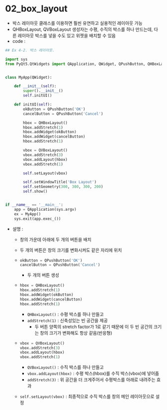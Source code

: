 # 02_box_layout

- 박스 레이아웃 클래스를 이용하면 훨씬 유연하고 실용적인 레이아웃 가능
- QHBoxLayout, QVBoxLayout 생성자는 수평, 수직의 박스를 하나 만드는데, 다른 레이아웃 박스를 넣을 수도 있고 위젯을 배치할 수 있음
- code : 

```python
## Ex 4-2. 박스 레이아웃.

import sys
from PyQt5.QtWidgets import QApplication, QWidget, QPushButton, QHBoxLayout, QVBoxLayout


class MyApp(QWidget):

    def __init__(self):
        super().__init__()
        self.initUI()

    def initUI(self):
        okButton = QPushButton('OK')
        cancelButton = QPushButton('Cancel')

        hbox = QHBoxLayout()
        hbox.addStretch(1)
        hbox.addWidget(okButton)
        hbox.addWidget(cancelButton)
        hbox.addStretch(1)

        vbox = QVBoxLayout()
        vbox.addStretch(3)
        vbox.addLayout(hbox)
        vbox.addStretch(1)

        self.setLayout(vbox)

        self.setWindowTitle('Box Layout')
        self.setGeometry(300, 300, 300, 200)
        self.show()


if __name__ == '__main__':
    app = QApplication(sys.argv)
    ex = MyApp()
    sys.exit(app.exec_())
```

- 설명 : 

  - 창의 가운데 아래에 두 개의 버튼을 배치

  - 두 개의 버튼은 창의 크기를 변화시켜도 같은 자리에 위치

  - ```python
    okButton = QPushButton('OK')
    cancelButton = QPushButton('Cancel')
    ```

    - 두 개의 버튼 생성

  - ```python
    hbox = QHBoxLayout()
    hbox.addStretch(1)
    hbox.addWidget(okButton)
    hbox.addWidget(cancelButton)
    hbox.addStretch(1)
    ```

    - `QHBoxLayout()` : 수평 박스를 하나 만들고 
    - `addStretch(1)` :  신축성있는 빈 공간을 제공
      - 두 버튼 양쪽의 stretch factor가 1로 같기 때문에 이 두 빈 공간의 크기는 창의 크기가 변화해도 항상 같음(반응형)

  - ```python
    vbox = QVBoxLayout()
    vbox.addStretch(3)
    vbox.addLayout(hbox)
    vbox.addStretch(1)
    ```

    - `QVBoxLayout()` : 수직 박스를 하나 만들고 
    - `vbox.addLayout(hbox)` : 수평 박스(hbox)를 수직 박스(vbox)에 넣어줌
    - `addStretch(3)` : 위 공간을 더 크게주어서 수평박스를 아래로 내려주는 효과

  - `self.setLayout(vbox)` : 최종적으로 수직 박스를 창의 메인 레이아웃으로 설정

